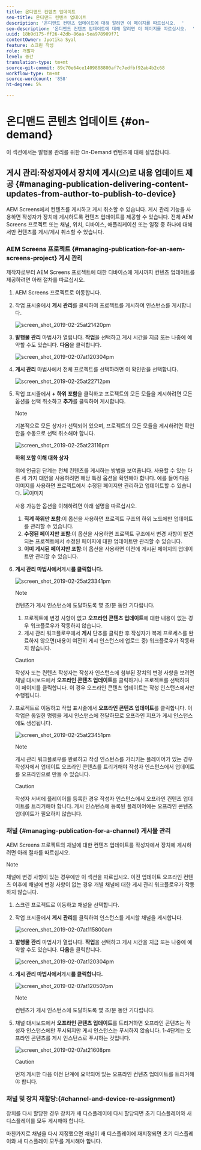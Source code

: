 ```yaml
---
title: 온디맨드 컨텐츠 업데이트
seo-title: 온디맨드 컨텐츠 업데이트
description: '온디맨드 컨텐츠 업데이트에 대해 알려면 이 페이지를 따르십시오.  '
seo-description: '온디맨드 컨텐츠 업데이트에 대해 알려면 이 페이지를 따르십시오.  '
uuid: 18b9d175-ff26-42db-86aa-5ea978909f71
contentOwner: Jyotika Syal
feature: 스크린 작성
role: 개발자
level: 중간
translation-type: tm+mt
source-git-commit: 89c70e64ce1409888800af7c7edfbf92ab4b2c68
workflow-type: tm+mt
source-wordcount: '858'
ht-degree: 5%

---
```



# 온디맨드 콘텐츠 업데이트 {#on-demand}

이 섹션에서는 발행물 관리를 위한 On-Demand 컨텐츠에 대해 설명합니다.

## 게시 관리:작성자에서 장치에 게시(으)로 내용 업데이트 제공 {#managing-publication-delivering-content-updates-from-author-to-publish-to-device}

AEM Screens에서 컨텐츠를 게시하고 게시 취소할 수 있습니다. 게시 관리 기능을 사용하면 작성자가 장치에 게시하도록 컨텐츠 업데이트를 제공할 수 있습니다. 전체 AEM Screens 프로젝트 또는 채널, 위치, 디바이스, 애플리케이션 또는 일정 중 하나에 대해서만 컨텐츠를 게시/게시 취소할 수 있습니다.

### AEM Screens 프로젝트 {#managing-publication-for-an-aem-screens-project} 게시 관리

제작자로부터 AEM Screens 프로젝트에 대한 디바이스에 게시까지 컨텐츠 업데이트를 제공하려면 아래 절차를 따르십시오.

1. AEM Screens 프로젝트로 이동합니다.
1. 작업 표시줄에서 **게시 관리**&#x200B;를 클릭하여 프로젝트를 게시하여 인스턴스를 게시합니다.

   ![screen_shot_2019-02-25at21420pm](assets/screen_shot_2019-02-25at21420pm.png)

1. **발행물 관리** 마법사가 열립니다. **작업**&#x200B;을 선택하고 게시 시간을 지금 또는 나중에 예약할 수도 있습니다. **다음**&#x200B;을 클릭합니다.

   ![screen_shot_2019-02-07at120304pm](assets/screen_shot_2019-02-07at120304pm.png)

1. **게시 관리** 마법사에서 전체 프로젝트를 선택하려면 이 확인란을 선택합니다.

   ![screen_shot_2019-02-25at22712pm](assets/screen_shot_2019-02-25at22712pm.png)

1. 작업 표시줄에서 **+ 하위 포함**&#x200B;을 클릭하고 프로젝트의 모든 모듈을 게시하려면 모든 옵션을 선택 취소하고 **추가**&#x200B;를 클릭하여 게시합니다.

   >[!NOTE]
   >
   >기본적으로 모든 상자가 선택되어 있으며, 프로젝트의 모든 모듈을 게시하려면 확인란을 수동으로 선택 취소해야 합니다.

   ![screen_shot_2019-02-25at23116pm](assets/screen_shot_2019-02-25at23116pm.png)

   **하위 포함 이해 대화 상자**

   위에 언급된 단계는 전체 컨텐츠를 게시하는 방법을 보여줍니다. 사용할 수 있는 다른 세 가지 대안을 사용하려면 해당 특정 옵션을 확인해야 합니다.
예를 들어 다음 이미지를 사용하면 프로젝트에서 수정된 페이지만 관리하고 업데이트할 수 있습니다.
   ![이미지](assets/author-publish-manage.png)

   사용 가능한 옵션을 이해하려면 아래 설명을 따르십시오.

   1. **직계 하위만 포함**:이 옵션을 사용하면 프로젝트 구조의 하위 노드에만 업데이트를 관리할 수 있습니다.
   1. **수정된 페이지만 포함**:이 옵션을 사용하면 프로젝트 구조에서 변경 사항이 발견되는 프로젝트에서 수정된 페이지에 대한 업데이트만 관리할 수 있습니다.
   1. **이미 게시된 페이지만 포함**:이 옵션을 사용하면 이전에 게시된 페이지의 업데이트만 관리할 수 있습니다.


1. **게시 관리 마법사에서**&#x200B;게시&#x200B;**를 클릭합니다.**

   ![screen_shot_2019-02-25at23341pm](assets/screen_shot_2019-02-25at23341pm.png)

   >[!NOTE]
   >
   >컨텐츠가 게시 인스턴스에 도달하도록 몇 초/분 동안 기다립니다.
   >
   >
   >    1. 프로젝트에 변경 사항이 없고 **오프라인 콘텐츠 업데이트**&#x200B;에 대한 내용이 없는 경우 워크플로우가 작동하지 않습니다.
   >    1. 게시 관리 워크플로우에서 **게시** 단추를 클릭한 후 작성자가 복제 프로세스를 완료하지 않으면(내용이 여전히 게시 인스턴스에 업로드 중) 워크플로우가 작동하지 않습니다.


   >[!CAUTION]
   >작성자 또는 컨텐츠 작성자는 작성자 인스턴스에 첨부된 장치의 변경 사항을 보려면 채널 대시보드에서 **오프라인 콘텐츠 업데이트**&#x200B;를 클릭하거나 프로젝트를 선택하여 이 페이지를 클릭합니다. 이 경우 오프라인 콘텐츠 업데이트는 작성 인스턴스에서만 수행됩니다.

1. 프로젝트로 이동하고 작업 표시줄에서 **오프라인 콘텐츠 업데이트**&#x200B;를 클릭합니다. 이 작업은 동일한 명령을 게시 인스턴스에 전달하므로 오프라인 지프가 게시 인스턴스에도 생성됩니다.

   ![screen_shot_2019-02-25at23451pm](assets/screen_shot_2019-02-25at23451pm.png)


   >[!NOTE]
   >
   >게시 관리 워크플로우를 완료하고 작성 인스턴스를 가리키는 플레이어가 있는 경우 작성자에서 업데이트 오프라인 콘텐츠를 트리거해야 작성자 인스턴스에서 업데이트를 오프라인으로 만들 수 있습니다.

   >[!CAUTION]
   >
   >작성자 서버에 플레이어를 등록한 경우 작성자 인스턴스에서 오프라인 컨텐츠 업데이트를 트리거해야 합니다. 게시 인스턴스에 등록된 플레이어에는 오프라인 콘텐츠 업데이트가 필요하지 않습니다.

### 채널 {#managing-publication-for-a-channel} 게시물 관리

AEM Screens 프로젝트의 채널에 대한 컨텐츠 업데이트를 작성자에서 장치에 게시하려면 아래 절차를 따르십시오.

>[!NOTE]
>
>채널에 변경 사항이 있는 경우에만 이 섹션을 따르십시오. 이전 업데이트 오프라인 컨텐츠 이후에 채널에 변경 사항이 없는 경우 개별 채널에 대한 게시 관리 워크플로우가 작동하지 않습니다.

1. 스크린 프로젝트로 이동하고 채널을 선택합니다.
1. 작업 표시줄에서 **게시 관리**&#x200B;를 클릭하여 인스턴스를 게시할 채널을 게시합니다.

   ![screen_shot_2019-02-07at115800am](assets/screen_shot_2019-02-07at115800am.png)

1. **발행물 관리** 마법사가 열립니다. **작업**&#x200B;을 선택하고 게시 시간을 지금 또는 나중에 예약할 수도 있습니다. **다음**&#x200B;을 클릭합니다.

   ![screen_shot_2019-02-07at120304pm](assets/screen_shot_2019-02-07at120304pm.png)

1. **게시 관리 마법사에서**&#x200B;게시&#x200B;**를 클릭합니다.**

   ![screen_shot_2019-02-07at120507pm](assets/screen_shot_2019-02-07at120507pm.png)

   >[!NOTE]
   >
   >컨텐츠가 게시 인스턴스에 도달하도록 몇 초/분 동안 기다립니다.

1. 채널 대시보드에서 **오프라인 콘텐츠 업데이트**&#x200B;를 트리거하면 오프라인 콘텐츠는 작성자 인스턴스에만 푸시되지만 게시 인스턴스는 푸시하지 않습니다. 1-4단계는 오프라인 콘텐츠를 게시 인스턴스로 푸시하는 것입니다.

   ![screen_shot_2019-02-07at21608pm](assets/screen_shot_2019-02-07at21608pm.png)

   >[!CAUTION]
   >
   >먼저 게시한 다음 이전 단계에 요약되어 있는 오프라인 컨텐츠 업데이트를 트리거해야 합니다.

### 채널 및 장치 재할당:{#channel-and-device-re-assignment}

장치를 다시 할당한 경우 장치가 새 디스플레이에 다시 할당되면 초기 디스플레이와 새 디스플레이를 모두 게시해야 합니다.

마찬가지로 채널을 다시 지정했으면 채널이 새 디스플레이에 재지정되면 초기 디스플레이와 새 디스플레이 모두를 게시해야 합니다.